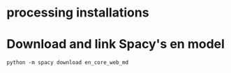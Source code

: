 # processing installations
# Download and link Spacy's en model
  ```python -m spacy download en_core_web_md```